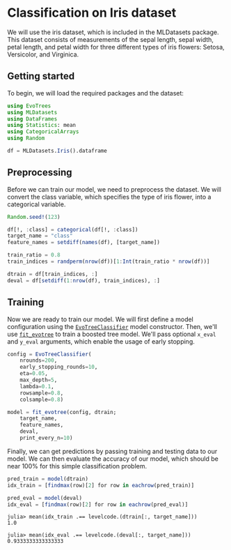 # Classification on Iris dataset

We will use the iris dataset, which is included in the MLDatasets package. This dataset consists of measurements of the sepal length, sepal width, petal length, and petal width for three different types of iris flowers: Setosa, Versicolor, and Virginica.

## Getting started

To begin, we will load the required packages and the dataset:

```julia
using EvoTrees
using MLDatasets
using DataFrames
using Statistics: mean
using CategoricalArrays
using Random

df = MLDatasets.Iris().dataframe
```

## Preprocessing

Before we can train our model, we need to preprocess the dataset. We will convert the class variable, which specifies the type of iris flower, into a categorical variable.

```julia
Random.seed!(123)

df[!, :class] = categorical(df[!, :class])
target_name = "class"
feature_names = setdiff(names(df), [target_name])

train_ratio = 0.8
train_indices = randperm(nrow(df))[1:Int(train_ratio * nrow(df))]

dtrain = df[train_indices, :]
deval = df[setdiff(1:nrow(df), train_indices), :]
```

## Training

Now we are ready to train our model. We will first define a model configuration using the [`EvoTreeClassifier`](@ref) model constructor. 
Then, we'll use [`fit_evotree`](@ref) to train a boosted tree model. We'll pass optional `x_eval` and `y_eval` arguments, which enable the usage of early stopping. 

```julia
config = EvoTreeClassifier(
    nrounds=200, 
    early_stopping_rounds=10,
    eta=0.05, 
    max_depth=5, 
    lambda=0.1, 
    rowsample=0.8, 
    colsample=0.8)

model = fit_evotree(config, dtrain;
    target_name,
    feature_names,
    deval,
    print_every_n=10)
```

Finally, we can get predictions by passing training and testing data to our model. We can then evaluate the accuracy of our model, which should be near 100% for this simple classification problem. 

```julia
pred_train = model(dtrain)
idx_train = [findmax(row)[2] for row in eachrow(pred_train)]

pred_eval = model(deval)
idx_eval = [findmax(row)[2] for row in eachrow(pred_eval)]
```

```julia-repl
julia> mean(idx_train .== levelcode.(dtrain[:, target_name]))
1.0

julia> mean(idx_eval .== levelcode.(deval[:, target_name]))
0.9333333333333333
```

